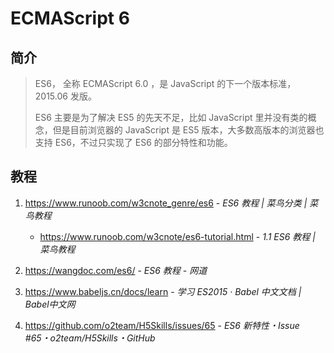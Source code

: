 # ECMAScript 6

## 简介

> ES6， 全称 ECMAScript 6.0 ，是 JavaScript 的下一个版本标准，2015.06 发版。
>
> ES6 主要是为了解决 ES5 的先天不足，比如 JavaScript 里并没有类的概念，但是目前浏览器的 JavaScript 是 ES5 版本，大多数高版本的浏览器也支持 ES6，不过只实现了 ES6 的部分特性和功能。

## 教程

1. https://www.runoob.com/w3cnote_genre/es6 - *ES6 教程 | 菜鸟分类 | 菜鸟教程*

   - https://www.runoob.com/w3cnote/es6-tutorial.html - *1.1 ES6 教程 | 菜鸟教程*

2. https://wangdoc.com/es6/ - *ES6 教程 - 网道*

3. https://www.babeljs.cn/docs/learn - *学习 ES2015 · Babel 中文文档 | Babel中文网*

4. https://github.com/o2team/H5Skills/issues/65 - *ES6 新特性・Issue #65・o2team/H5Skills・GitHub*
